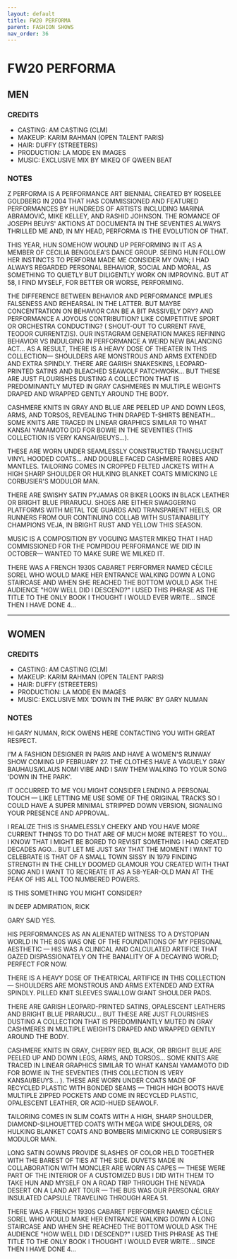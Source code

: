 ```yaml
---
layout: default
title: FW20 PERFORMA
parent: FASHION SHOWS
nav_order: 36
---
```


# FW20 PERFORMA

## MEN

### CREDITS

- CASTING: AM CASTING (CLM)
- MAKEUP: KARIM RAHMAN (OPEN TALENT PARIS)
- HAIR: DUFFY (STREETERS)
- PRODUCTION: LA MODE EN IMAGES
- MUSIC: EXCLUSIVE MIX BY MIKEQ OF QWEEN BEAT

### NOTES
Z
PERFORMA IS A PERFORMANCE ART BIENNIAL CREATED BY ROSELEE GOLDBERG IN 2004 THAT HAS COMMISSIONED AND FEATURED PERFORMANCES BY HUNDREDS OF ARTISTS INCLUDING MARINA ABRAMOVIĆ, MIKE KELLEY, AND RASHID JOHNSON. THE ROMANCE OF JOSEPH BEUYS' AKTIONS AT DOCUMENTA IN THE SEVENTIES ALWAYS THRILLED ME AND, IN MY HEAD, PERFORMA IS THE EVOLUTION OF THAT.

THIS YEAR, HUN SOMEHOW WOUND UP PERFORMING IN IT AS A MEMBER OF CECILIA BENGOLEA'S DANCE GROUP. 
SEEING HUN FOLLOW HER INSTINCTS TO PERFORM MADE ME CONSIDER MY OWN; I HAD ALWAYS REGARDED PERSONAL BEHAVIOR, SOCIAL AND MORAL, AS SOMETHING TO QUIETLY BUT DILIGENTLY WORK ON IMPROVING. BUT AT 58, I FIND MYSELF, FOR BETTER OR WORSE, PERFORMING. 

THE DIFFERENCE BETWEEN BEHAVIOR AND PERFORMANCE IMPLIES FALSENESS AND REHEARSAL IN THE LATTER. BUT MAYBE CONCENTRATION ON BEHAVIOR CAN BE A BIT PASSIVELY DRY? AND PERFORMANCE A JOYOUS CONTRIBUTION? LIKE COMPETITIVE SPORT OR ORCHESTRA CONDUCTING? ( SHOUT-OUT TO CURRENT FAVE, TEODOR CURRENTZIS). OUR INSTAGRAM GENERATION MAKES REFINING BEHAVIOR VS INDULGING IN PERFORMANCE A WEIRD NEW BALANCING ACT... 
AS A RESULT, THERE IS A HEAVY DOSE OF THEATER IN THIS COLLECTION— SHOULDERS ARE MONSTROUS AND ARMS EXTENDED AND EXTRA SPINDLY. THERE ARE GARISH SNAKESKINS, LEOPARD-PRINTED SATINS AND BLEACHED SEAWOLF PATCHWORK... BUT THESE ARE JUST FLOURISHES DUSTING A COLLECTION THAT IS PREDOMINANTLY MUTED IN GRAY CASHMERES IN MULTIPLE WEIGHTS DRAPED AND WRAPPED GENTLY AROUND THE BODY. 

CASHMERE KNITS IN GRAY AND BLUE ARE PEELED UP AND DOWN LEGS, ARMS, AND TORSOS, REVEALING THIN DRAPED T-SHIRTS BENEATH... 
SOME KNITS ARE TRACED IN LINEAR GRAPHICS SIMILAR TO WHAT KANSAI YAMAMOTO DID FOR BOWIE IN THE SEVENTIES (THIS COLLECTION IS VERY KANSAI/BEUYS...). 

THESE ARE WORN UNDER SEAMLESSLY CONSTRUCTED TRANSLUCENT VINYL HOODED COATS... AND DOUBLE FACED CASHMERE ROBES AND MANTLES. 
TAILORING COMES IN CROPPED FELTED JACKETS WITH A HIGH SHARP SHOULDER OR HULKING BLANKET COATS MIMICKING LE CORBUSIER'S MODULOR MAN. 

THERE ARE SWISHY SATIN PYJAMAS OR BIKER LOOKS IN BLACK LEATHER OR BRIGHT BLUE PIRARUCU. 
SHOES ARE EITHER SWAGGERING PLATFORMS WITH METAL TOE GUARDS AND TRANSPARENT HEELS, OR RUNNERS FROM OUR CONTINUING COLLAB WITH SUSTAINABILITY CHAMPIONS VEJA, IN BRIGHT RUST AND YELLOW THIS SEASON. 

MUSIC IS A COMPOSITION BY VOGUING MASTER MIKEQ THAT I HAD COMMISSIONED FOR THE POMPIDOU PERFORMANCE WE DID IN OCTOBER— WANTED TO MAKE SURE WE MILKED IT. 

THERE WAS A FRENCH 1930S CABARET PERFORMER NAMED CÉCILE SOREL WHO WOULD MAKE HER ENTRANCE WALKING DOWN A LONG STAIRCASE AND WHEN SHE REACHED THE BOTTOM WOULD ASK THE AUDIENCE "HOW WELL DID I DESCEND?" I USED THIS PHRASE AS THE TITLE TO THE ONLY BOOK I THOUGHT I WOULD EVER WRITE... SINCE THEN I HAVE DONE 4... 

---

## WOMEN

### CREDITS

- CASTING: AM CASTING (CLM)
- MAKEUP: KARIM RAHMAN (OPEN TALENT PARIS)
- HAIR: DUFFY (STREETERS)
- PRODUCTION: LA MODE EN IMAGES
- MUSIC: EXCLUSIVE MIX 'DOWN IN THE PARK' BY GARY NUMAN

### NOTES

HI GARY NUMAN, RICK OWENS HERE CONTACTING YOU WITH GREAT RESPECT.

I'M A FASHION DESIGNER IN PARIS AND HAVE A WOMEN'S RUNWAY SHOW COMING UP FEBRUARY 27. THE CLOTHES HAVE A VAGUELY GRAY BAUHAUS/KLAUS NOMI VIBE AND I SAW THEM WALKING TO YOUR SONG 'DOWN IN THE PARK'.

IT OCCURRED TO ME YOU MIGHT CONSIDER LENDING A PERSONAL TOUCH — LIKE LETTING ME USE SOME OF THE ORIGINAL TRACKS SO I COULD HAVE A SUPER MINIMAL STRIPPED DOWN VERSION, SIGNALING YOUR PRESENCE AND APPROVAL.

I REALIZE THIS IS SHAMELESSLY CHEEKY AND YOU HAVE MORE CURRENT THINGS TO DO THAT ARE OF MUCH MORE INTEREST TO YOU... I KNOW THAT I MIGHT BE BORED TO REVISIT SOMETHING I HAD CREATED DECADES AGO... BUT LET ME JUST SAY THAT THE MOMENT I WANT TO CELEBRATE IS THAT OF A SMALL TOWN SISSY IN 1979 FINDING STRENGTH IN THE CHILLY DOOMED GLAMOUR YOU CREATED WITH THAT SONG AND I WANT TO RECREATE IT AS A 58-YEAR-OLD MAN AT THE PEAK OF HIS ALL TOO NUMBERED POWERS.

IS THIS SOMETHING YOU MIGHT CONSIDER?

IN DEEP ADMIRATION, RICK

GARY SAID YES.

HIS PERFORMANCES AS AN ALIENATED WITNESS TO A DYSTOPIAN WORLD IN THE 80S WAS ONE OF THE FOUNDATIONS OF MY PERSONAL AESTHETIC — HIS WAS A CLINICAL AND CALCULATED ARTIFICE THAT GAZED DISPASSIONATELY ON THE BANALITY OF A DECAYING WORLD; PERFECT FOR NOW.

THERE IS A HEAVY DOSE OF THEATRICAL ARTIFICE IN THIS COLLECTION — SHOULDERS ARE MONSTROUS AND ARMS EXTENDED AND EXTRA SPINDLY. PILLED KNIT SLEEVES SWALLOW GIANT SHOULDER PADS. 

THERE ARE GARISH LEOPARD-PRINTED SATINS, OPALESCENT LEATHERS AND BRIGHT BLUE PIRARUCU... BUT THESE ARE JUST FLOURISHES DUSTING A COLLECTION THAT IS PREDOMINANTLY MUTED IN GRAY CASHMERES IN MULTIPLE WEIGHTS DRAPED AND WRAPPED GENTLY AROUND THE BODY.

CASHMERE KNITS IN GRAY, CHERRY RED, BLACK, OR BRIGHT BLUE ARE PEELED UP AND DOWN LEGS, ARMS, AND TORSOS... SOME KNITS ARE TRACED IN LINEAR GRAPHICS SIMILAR TO WHAT KANSAI YAMAMOTO DID FOR BOWIE IN THE SEVENTIES (THIS COLLECTION IS VERY KANSAI/BEUYS... ). THESE ARE WORN UNDER COATS MADE OF RECYCLED PLASTIC WITH BONDED SEAMS — THIGH HIGH BOOTS HAVE MULTIPLE ZIPPED POCKETS AND COME IN RECYCLED PLASTIC, OPALESCENT LEATHER, OR ACID-HUED SEAWOLF.

TAILORING COMES IN SLIM COATS WITH A HIGH, SHARP SHOULDER, DIAMOND-SILHOUETTED COATS WITH MEGA WIDE SHOULDERS, OR HULKING BLANKET COATS AND BOMBERS MIMICKING LE CORBUSIER'S MODULOR MAN.

LONG SATIN GOWNS PROVIDE SLASHES OF COLOR HELD TOGETHER WITH THE BAREST OF TIES AT THE SIDE. DUVETS MADE IN COLLABORATION WITH MONCLER ARE WORN AS CAPES — THESE WERE PART OF THE INTERIOR OF A CUSTOMIZED BUS I DID WITH THEM TO TAKE HUN AND MYSELF ON A ROAD TRIP THROUGH THE NEVADA DESERT ON A LAND ART TOUR — THE BUS WAS OUR PERSONAL GRAY INSULATED CAPSULE TRAVELING THROUGH AREA 51.

THERE WAS A FRENCH 1930S CABARET PERFORMER NAMED CÉCILE SOREL WHO WOULD MAKE HER ENTRANCE WALKING DOWN A LONG STAIRCASE AND WHEN SHE REACHED THE BOTTOM WOULD ASK THE AUDIENCE "HOW WELL DID I DESCEND?" I USED THIS PHRASE AS THE TITLE TO THE ONLY BOOK I THOUGHT I WOULD EVER WRITE... SINCE THEN I HAVE DONE 4...
